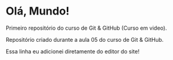 # Olá, Mundo!
 Primeiro repositório do curso de Git & GitHub (Curso em video).

Repositório criado durante a aula 05 do curso de Git & GitHub.

Essa linha eu adicionei diretamente do editor do site! 
